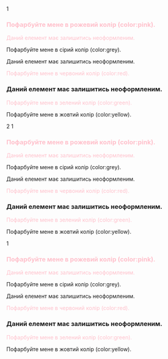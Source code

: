 1<style>
  .text-box h3:nth-of-type(odd),
  .text-box p:nth-of-type(odd) {
    color: pink;
  }
  
  #greycol {
    color: grey;
  }
  
  .text-box div:not(:has(p)) {
    color: inherit;
  }
  
  .text-box div p {
    color: red;
  }
  
  .text-box p:nth-of-type(even) {
    color: green;
  }
  
  .text-box .yellow {
    color: yellow;
  }
</style>

<div class="text-box">
  <h3>Пофарбуйте мене в рожевий колір (color:pink).</h3>
  <p>Даний елемент має залишитись неоформленим.</p>
  <p id="greycol">Пофарбуйте мене в сірий колір (color:grey).</p>
  <div>Даний елемент має залишитись неоформленим.</div>
  <div><p>Пофарбуйте мене в червоний колір (color:red).</p></div>
  <h3>Даний елемент має залишитись неоформленим.</h3>
  <p>Пофарбуйте мене в зелений колір (color:green).</p>
  <p class="yellow">Пофарбуйте мене в жовтий колір (color:yellow).</p>
</div>



2 1<style>
  .text-box h3:nth-of-type(odd),
  .text-box p:nth-of-type(odd) {
    color: pink;
  }
  
  #greycol {
    color: grey;
  }
  
  .text-box div:not(:has(p)) {
    color: inherit;
  }
  
  .text-box div p {
    color: red;
  }
  
  .text-box p:nth-of-type(even) {
    color: green;
  }
  
  .text-box .yellow {
    color: yellow;
  }
</style>

<div class="text-box">
  <h3>Пофарбуйте мене в рожевий колір (color:pink).</h3>
  <p>Даний елемент має залишитись неоформленим.</p>
  <p id="greycol">Пофарбуйте мене в сірий колір (color:grey).</p>
  <div>Даний елемент має залишитись неоформленим.</div>
  <div><p>Пофарбуйте мене в червоний колір (color:red).</p></div>
  <h3>Даний елемент має залишитись неоформленим.</h3>
  <p>Пофарбуйте мене в зелений колір (color:green).</p>
  <p class="yellow">Пофарбуйте мене в жовтий колір (color:yellow).</p>
</div>



1<style>
  .text-box h3:nth-of-type(odd),
  .text-box p:nth-of-type(odd) {
    color: pink;
  }
  
  #greycol {
    color: grey;
  }
  
  .text-box div:not(:has(p)) {
    color: inherit;
  }
  
  .text-box div p {
    color: red;
  }
  
  .text-box p:nth-of-type(even) {
    color: green;
  }
  
  .text-box .yellow {
    color: yellow;
  }
</style>

<div class="text-box">
  <h3>Пофарбуйте мене в рожевий колір (color:pink).</h3>
  <p>Даний елемент має залишитись неоформленим.</p>
  <p id="greycol">Пофарбуйте мене в сірий колір (color:grey).</p>
  <div>Даний елемент має залишитись неоформленим.</div>
  <div><p>Пофарбуйте мене в червоний колір (color:red).</p></div>
  <h3>Даний елемент має залишитись неоформленим.</h3>
  <p>Пофарбуйте мене в зелений колір (color:green).</p>
  <p class="yellow">Пофарбуйте мене в жовтий колір (color:yellow).</p>
</div>



